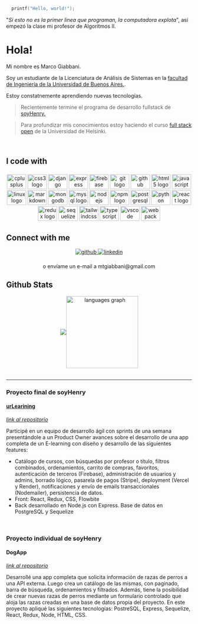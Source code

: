 
```cpp
  printf("Hello, world!");
```

 "*Si esto no es la primer linea que programan, la computadora explota*", así empezó la clase mi profesor de Algoritmos II. 





 # Hola!
 
Mi nombre es Marco Giabbani.

Soy un estudiante de la Licenciatura de Análisis de Sistemas en la [facultad de Ingeniería de la Universidad de Buenos Aires.](https://www.fi.uba.ar/).

Estoy constatnemente aprendiendo nuevas tecnologías.
> Recientemente termine el programa de desarrollo fullstack de [soyHenry.](https://www.soyhenry.com/)

> Para profundizar mis conocimientos estoy haciendo el curso [full stack open](https://fullstackopen.com/en/) de la Universidad de Helsinki.

<br/>  

<h2 align="left">I code with</h2>

###

<div align="center">
  <img src="https://cdn.jsdelivr.net/gh/devicons/devicon/icons/cplusplus/cplusplus-original.svg" height="40" width="52" alt="cplusplus logo"  />
  <img src="https://cdn.jsdelivr.net/gh/devicons/devicon/icons/css3/css3-original.svg" height="40" width="52" alt="css3 logo"  />
  <img src="https://cdn.jsdelivr.net/gh/devicons/devicon/icons/django/django-plain.svg" height="40" width="52" alt="django logo"  />
  <img src="https://cdn.jsdelivr.net/gh/devicons/devicon/icons/express/express-original.svg" height="40" width="52" alt="express logo"  />
  <img src="https://cdn.jsdelivr.net/gh/devicons/devicon/icons/firebase/firebase-plain.svg" height="40" width="52" alt="firebase logo"  />
  <img src="https://cdn.jsdelivr.net/gh/devicons/devicon/icons/git/git-original.svg" height="40" width="52" alt="git logo"  />
  <img src="https://cdn.jsdelivr.net/gh/devicons/devicon/icons/github/github-original.svg" height="40" width="52" alt="github logo"  />
  <img src="https://cdn.jsdelivr.net/gh/devicons/devicon/icons/html5/html5-original.svg" height="40" width="52" alt="html5 logo"  />
  <img src="https://cdn.jsdelivr.net/gh/devicons/devicon/icons/javascript/javascript-original.svg" height="40" width="52" alt="javascript logo"  />
  <img src="https://cdn.jsdelivr.net/gh/devicons/devicon/icons/linux/linux-original.svg" height="40" width="52" alt="linux logo"  />
  <img src="https://cdn.jsdelivr.net/gh/devicons/devicon/icons/markdown/markdown-original.svg" height="40" width="52" alt="markdown logo"  />
  <img src="https://cdn.jsdelivr.net/gh/devicons/devicon/icons/mongodb/mongodb-original.svg" height="40" width="52" alt="mongodb logo"  />
  <img src="https://cdn.jsdelivr.net/gh/devicons/devicon/icons/mysql/mysql-original.svg" height="40" width="52" alt="mysql logo"  />
  <img src="https://cdn.jsdelivr.net/gh/devicons/devicon/icons/nodejs/nodejs-original.svg" height="40" width="52" alt="nodejs logo"  />
  <img src="https://cdn.jsdelivr.net/gh/devicons/devicon/icons/npm/npm-original-wordmark.svg" height="40" width="52" alt="npm logo"  />
  <img src="https://cdn.jsdelivr.net/gh/devicons/devicon/icons/postgresql/postgresql-original.svg" height="40" width="52" alt="postgresql logo"  />
  <img src="https://cdn.jsdelivr.net/gh/devicons/devicon/icons/python/python-original.svg" height="40" width="52" alt="python logo"  />
  <img src="https://cdn.jsdelivr.net/gh/devicons/devicon/icons/react/react-original.svg" height="40" width="52" alt="react logo"  />
  <img src="https://cdn.jsdelivr.net/gh/devicons/devicon/icons/redux/redux-original.svg" height="40" width="52" alt="redux logo"  />
  <img src="https://cdn.jsdelivr.net/gh/devicons/devicon/icons/sequelize/sequelize-original.svg" height="40" width="52" alt="sequelize logo"  />
  <img src="https://cdn.jsdelivr.net/gh/devicons/devicon/icons/tailwindcss/tailwindcss-original-wordmark.svg" height="40" width="52" alt="tailwindcss logo"  />
  <img src="https://cdn.jsdelivr.net/gh/devicons/devicon/icons/typescript/typescript-original.svg" height="40" width="52" alt="typescript logo"  />
  <img src="https://cdn.jsdelivr.net/gh/devicons/devicon/icons/vscode/vscode-original.svg" height="40" width="52" alt="vscode logo"  />
  <img src="https://cdn.jsdelivr.net/gh/devicons/devicon/icons/webpack/webpack-original.svg" height="40" width="52" alt="webpack logo"  />
</div>

###



###

## Connect with me  
<div align="center">
<a href="https://github.com/https://github.com/marcogiabbani" target="_blank">
<img src=https://img.shields.io/badge/github-%2324292e.svg?&style=for-the-badge&logo=github&logoColor=white alt=github style="margin-bottom: 5px;" />
</a>
<a href="https://linkedin.com/in/
https://www.linkedin.com/in/marco-giabbani-713117248/ " target="_blank">
<img src=https://img.shields.io/badge/linkedin-%231E77B5.svg?&style=for-the-badge&logo=linkedin&logoColor=white alt=linkedin style="margin-bottom: 5px;" />
</a> 
</div>  
<br/>
<div align="center">
 o envíame un e-mail a mtgiabbani@gmail.com
</div>

## Github Stats  

 <div align="center">
  <img src="https://github-readme-stats.vercel.app/api?username=marcogiabbani&show_icons=true&count_private=true&hide_border=true&theme=dracula&card_width=220" align="center" /><img src="https://github-readme-stats.vercel.app/api/top-langs?locale=en&hide_title=false&layout=compact&card_width=320&langs_count=5&theme=dracula&hide_border=true&username=marcogiabbani" align="center" alt="languages graph" height=195  />
</div>
<br/>  
  
------

### Proyecto final de soyHenry

#### [urLearining](pf-ur-learning.vercel.app)
[*link al repositorio*](https://github.com/JuanSBass/PF-urLearning)

Participé en un equipo de desarrollo ágil con sprints de una semana presentándole a un Product Owner avances sobre el desarrollo de una app completa de un E-learning con diseño y desarrollo de las siguientes features:
- Catálogo de cursos, con búsquedas por profesor o título, filtros combinados, ordenamientos, carrito de compras, favoritos, autenticación de terceros (Firebase), administración de usuarios y admins, borrado lógico, pasarela de pagos (Stripe), deployment (Vercel y Render), notificaciones y envío de emails transaccionales (Nodemailer), persistencia de datos.
- Front: React, Redux, CSS, Flowbite
- Back desarrollado en Node.js con Express. Base de datos en PostgreSQL y Sequelize

<br>

### Proyecto individual de soyHenry

#### DogApp
[*link al repositorio*](https://github.com/marcogiabbani/PI-Dogs-main)

Desarrollé una app completa que solicita información de razas de perros a una API externa. Luego crea un catálogo de las mismas, con paginado, barra de búsqueda, ordenamientos y filtrados. Además, tiene la posibilidad de crear nuevas razas de perros mediante un formulario controlado que aloja las razas creadas en una base de datos propia del proyecto.
En este proyecto apliqué las siguientes tecnologías:
PostreSQL, Express, Sequelize, React, Redux, Node, HTML, CSS.

 
 

 
 
 
 
 
